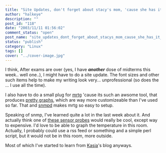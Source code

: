 ```yaml
---
title: "Site Updates, don't forget about stacy's mom, 'cause she has it going on."
author: "halkeye"
description: ""
post_id: "118"
date: "2003/11/11 01:56:02"
comment_status: "open"
post_name: "site_updates_dont_forget_about_stacys_mom_cause_she_has_it_going"
status: "publish"
category: "Linux"
tags: []
cover: "../cover-image.jpg"
---
```


I think, After exams are over (yes, I have ***another*** dose of midterms this week.. well one..), I might have to do a site update. The font sizes and other such items help to make my writing look very... unprofessional (so does the ... I use all the time).

I also have to do a small plug for [mrtg](https://www.mrtg.org/) 'cause its such an awsome tool, that produces [pretty graphs](https://www.halkeye.net/mrtg/), which are way more customizeable than I've used so far. That and [snmpd](https://www.net-snmp.org/) makes mrtg so easy to setup.

Speaking of snmp, I've learned quite a lot in the last week about it. And actually think one of [these sensor probes](https://www.javica.com/company/sensorprobe.html) would really be cool, except way to expensive. I'd love to be able to graph the temperature in this room. Actually, I probably could use a rss feed or something and a simple perl script, but it would not be in this room, more outside.

Most of which I've started to learn from [Kasia](https://www.unix-girl.com/blog)'s blog anyways.
